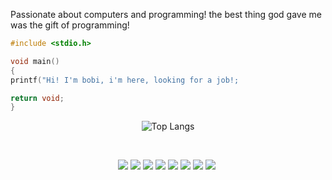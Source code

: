 Passionate about computers and programming! the best thing god gave me was the gift of programming!

```c
#include <stdio.h>

void main()
{
printf("Hi! I'm bobi, i'm here, looking for a job!;

return void;
}

```

<div align="center">


![Top Langs](https://github-readme-stats.vercel.app/api/top-langs/?username=elo1lson&langs_count=8&layout=compact&theme=radical)

</br>

![](https://img.shields.io/badge/Rust-000000?style=for-the-badge&logo=rust&logoColor=white)
![](https://img.shields.io/badge/Node.js-43853D?style=for-the-badge&logo=node.js&logoColor=white)
![](https://img.shields.io/badge/Linux-FCC624?style=for-the-badge&logo=linux&logoColor=black)
![](https://img.shields.io/badge/JavaScript-F7DF1E?style=for-the-badge&logo=javascript&logoColor=black)
![](https://img.shields.io/badge/HTML-239120?style=for-the-badge&logo=html5&logoColor=white)
![](https://img.shields.io/badge/Express.js-404D59?style=for-the-badge)
![](https://img.shields.io/badge/MongoDB-4EA94B?style=for-the-badge&logo=mongodb&logoColor=white)
![](https://img.shields.io/badge/C-00599C?style=for-the-badge&logo=c&logoColor=white)
![]()
</div>


